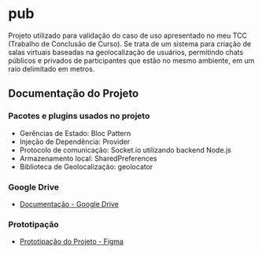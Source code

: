 # pub
Projeto utilizado para validação do caso de uso apresentado no meu TCC (Trabalho de Conclusão de Curso). Se trata de um sistema para criação de salas virtuais baseadas na geolocalização de usuários, permitindo chats públicos e privados de participantes que estão no mesmo ambiente, em um raio delimitado em metros.

## Documentação do Projeto
### Pacotes e plugins usados no projeto

- Gerências de Estado: Bloc Pattern
- Injeção de Dependência: Provider
- Protocolo de comunicação: Socket.io utilizando backend Node.js
- Armazenamento local: SharedPreferences
- Biblioteca de Geolocalização: geolocator

### Google Drive

- [Documentação - Google Drive](https://drive.google.com/drive/folders/1Y2QXSlbpG7vM_25PIm0d01idwQ5acI-7?usp=sharing)

### Prototipação

- [Prototipação do Projeto - Figma](https://www.figma.com/file/rPkutIqD1z7Q24i4FwAyav/pub-0.0.6?type=design&node-id=61194-135&t=3AqfUB7HipM1kn2C-0)
